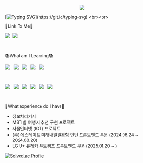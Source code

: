 <div align= "center">
    <img src="https://capsule-render.vercel.app/api?type=waving&color=0:fff942,100:e0b310&height=240&text=안녕하세요?&animation=fadeIn&fontColor=ffffff&fontSize=60" />
</div>

[![Typing SVG](https://readme-typing-svg.demolab.com?font=Black+Han+Sans&size=31&pause=1000&color=F7A200&random=false&width=800&height=80&lines=%EB%B0%98%EA%B0%91%EC%8A%B5%EB%8B%88%EB%8B%A4%F0%9F%91%8B+%ED%94%84%EB%A1%A0%ED%8A%B8%EC%97%94%EB%93%9C%EB%A5%BC+%EA%BF%88%EA%BE%B8%EB%8A%94+%EC%B4%88%EB%B3%B4+%EA%B0%9C%EB%B0%9C%EC%9E%90%EC%9D%98+%ED%94%84%EB%A1%9C%ED%95%84%EC%9E%85%EB%8B%88%EB%8B%A4!)](https://git.io/typing-svg)
<br><br>

🚀Link To Me🚀

<a href="https://velog.io/@zeromin41"><img src="https://img.shields.io/badge/VELOG-%2311AB00.svg?&style=for-the-badge&logo=vim&logoColor=white"/></a>&nbsp;
<a href="https://mail.google.com/mail/?view=cm&amp;fs=1&amp;to=youngmin0679@gmail.com" target="_blank"><img src="https://img.shields.io/badge/Gmail-D14836?style=for-the-badge&logo=gmail&logoColor=white"/></a>
&nbsp;

<br>

📚What am I Learning📚

<img src="https://img.shields.io/badge/JavaScript-F7DF1E?style=for-the-badge&logo=JavaScript&logoColor=white"/>&nbsp;&nbsp;
<img src="https://img.shields.io/badge/HTML-239120?style=for-the-badge&logo=html5&logoColor=white"/>&nbsp;&nbsp;
<img src="https://img.shields.io/badge/CSS-239120?&style=for-the-badge&logo=css3&logoColor=white"/>&nbsp;&nbsp;
<img src="https://img.shields.io/badge/Python-3776AB?style=for-the-badge&logo=python&logoColor=white"/>&nbsp;&nbsp;
<img src="https://img.shields.io/badge/Java-ED8B00?style=for-the-badge&logo=openjdk&logoColor=white"/>&nbsp;&nbsp;



<br>

<img src="https://img.shields.io/badge/React-20232A?style=for-the-badge&logo=react&logoColor=61DAFB"/>&nbsp;&nbsp;
<img src="https://img.shields.io/badge/Colab-F9AB00?style=for-the-badge&logo=googlecolab&color=525252"/>&nbsp;&nbsp;
<img src="https://img.shields.io/badge/Android_Studio-3DDC84?style=for-the-badge&logo=android-studio&logoColor=white"/>&nbsp;&nbsp;
<img src="https://img.shields.io/badge/Visual_Studio_Code-0078D4?style=for-the-badge&logo=visual%20studio%20code&logoColor=white"/>&nbsp;&nbsp;
<img src="https://img.shields.io/badge/Figma-F24E1E?style=for-the-badge&logo=figma&logoColor=white"/>&nbsp;&nbsp;
<img src="https://img.shields.io/badge/Linux-FCC624?style=for-the-badge&logo=linux&logoColor=black"/>&nbsp;&nbsp;


<br>

📝What experience do I have📝
* 정보처리기사
* MBTI별 여행지 추천 구현 프로젝트
* 사물인터넷 (IOT) 프로젝트 
* (주) 에스테이트 미래내일일경험 인턴 프론트엔드 부문 (2024.06.24 ~ 2024.08.20)
* LG U+ 유레카 부트캠프 프론트엔드 부문 (2025.01.20 ~ )

[![Solved.ac Profile](http://mazassumnida.wtf/api/v2/generate_badge?boj=tladudals224)](https://solved.ac/tladudals224/)

